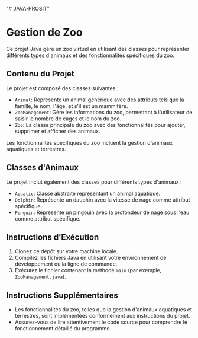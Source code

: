 "# JAVA-PROSIT" 
# Gestion de Zoo

Ce projet Java gère un zoo virtuel en utilisant des classes pour représenter différents types d'animaux et des fonctionnalités spécifiques du zoo.

## Contenu du Projet

Le projet est composé des classes suivantes :

- `Animal`: Représente un animal générique avec des attributs tels que la famille, le nom, l'âge, et s'il est un mammifère.
- `ZooManagement`: Gère les informations du zoo, permettant à l'utilisateur de saisir le nombre de cages et le nom du zoo.
- `Zoo`: La classe principale du zoo avec des fonctionnalités pour ajouter, supprimer et afficher des animaux.

Les fonctionnalités spécifiques du zoo incluent la gestion d'animaux aquatiques et terrestres.

## Classes d'Animaux

Le projet inclut également des classes pour différents types d'animaux :

- `Aquatic`: Classe abstraite représentant un animal aquatique.
- `Dolphin`: Représente un dauphin avec la vitesse de nage comme attribut spécifique.
- `Penguin`: Représente un pingouin avec la profondeur de nage sous l'eau comme attribut spécifique.

## Instructions d'Exécution

1. Clonez ce dépôt sur votre machine locale.
2. Compilez les fichiers Java en utilisant votre environnement de développement ou la ligne de commande.
3. Exécutez le fichier contenant la méthode `main` (par exemple, `ZooManagement.java`).

## Instructions Supplémentaires

- Les fonctionnalités du zoo, telles que la gestion d'animaux aquatiques et terrestres, sont implémentées conformément aux instructions du projet.
- Assurez-vous de lire attentivement le code source pour comprendre le fonctionnement détaillé du programme.

